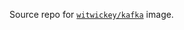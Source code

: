 Source repo for [`witwickey/kafka`](https://cloud.docker.com/repository/docker/witwickey/kafka) image.
